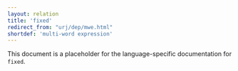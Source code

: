 ```yaml
---
layout: relation
title: 'fixed'
redirect_from: "urj/dep/mwe.html"
shortdef: 'multi-word expression'
---
```


This document is a placeholder for the language-specific documentation
for `fixed`.
